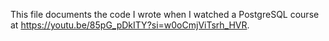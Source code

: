 This file documents the code I wrote when I watched a PostgreSQL course at https://youtu.be/85pG_pDkITY?si=w0oCmjViTsrh_HVR.
